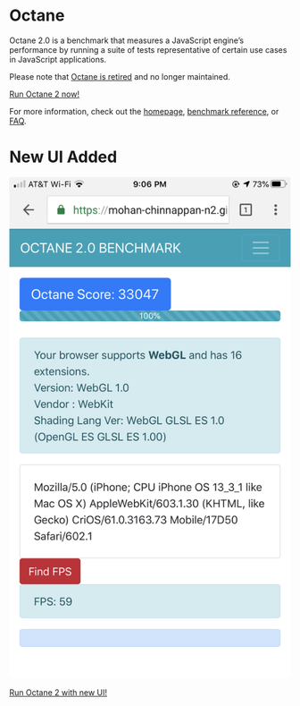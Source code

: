 # Octane

Octane 2.0 is a benchmark that measures a JavaScript engine’s performance by running a suite of tests representative of certain use cases in JavaScript applications.

Please note that [Octane is retired](https://v8project.blogspot.com/2017/04/retiring-octane.html) and no longer maintained.

[Run Octane 2 now!](http://chromium.github.io/octane/)

For more information, check out the [homepage](https://developers.google.com/octane/), [benchmark reference](https://developers.google.com/octane/benchmark), or [FAQ](https://developers.google.com/octane/faq).

# New UI Added
![new UI](img/iphone-octane-1.png)

[Run Octane 2 with new UI!](https://mohan-chinnappan-n2.github.io/2019/lex/octane/octane2.html)



